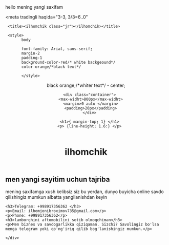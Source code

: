 <!DOCTYPE html>


<html lang="en">hello</html>

<head>mening yangi saxifam</head>


<meta charset="UTF-8">

<meta tradingli haqida="3-3, 3/3=6..0" </meta>

     <title><ilhomchik class="jr"></ilhomchik></title>

     <style> 
           body 
           
           font-family: Arial, sans-serif;
           margin-2
           padding-1
           background-color-red/* white backgeound*/
           color-orange/*black text*/
           
           </style>

<header>
       <backgeound-color>black</backgeound-color>
       <color->orange;/*whiter text*/ 
       <padding-20px</padding-20px>
       <text-align>- center;</text-align>

       <div class="container">
        <max-widht>800px</max-widht>
        <margin>0 auto </margin>
        <padding>20px</padding>
       </div>

       <h1>{ margin-top; 1} </h1>
       <p> {line-height; 1.6:} </p>
</header>

</style>

<header> 
    <h1>ilhomchik</h1>

</header>

<div class="container"></div>

<h2>men yangi sayitim uchun tajriba</h2>
<p>mening saxifamga xush kelibsiz siz bu yerdan,
    dunyo buyicha online savdo qilishingiz mumkun albatta yangilanishdan keyin</p>

    <h3>Telegram: +998917356362 </h3>
    <p>Email: ilhomjonibroximov735@gmail.com</p>
    <p>Phone: +998917356362</p>
    <h3>lamborghini aftomobilini sotib olmoqchiman</h3>
    <p>Men biznes va savdogarlikka qiziqaman. Sizchi? Savolingiz bo'lsa menga telegram yoki qo'ng'iriq qilib bog'lanishingiz mumkun.</p>

    </div>
